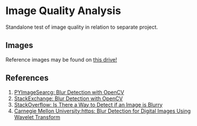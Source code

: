 # Image Quality Analysis
Standalone test of image quality in relation to separate project.

## Images
Reference images may be found on [this drive!](https://drive.google.com/drive/folders/1ADRgeZICpMXr1QWUIntmDJNLQbud28Ga)

## References
1. [PYImageSearcg: Blur Detection with OpenCV](https://www.pyimagesearch.com/2015/09/07/blur-detection-with-opencv/)
2. [StackExchange: Blur Detection with OpenCV](https://dsp.stackexchange.com/questions/50956/blur-detection-using-opencv)
3. [StackOverflow: Is There a Way to Detect if an Image is Blurry](https://stackoverflow.com/questions/7765810/is-there-a-way-to-detect-if-an-image-is-blurry/7768918#7768918)
4. [Carnegie Mellon University:https: Blur Detection for Digital Images Using Wavelet Transform](https://www.cs.cmu.edu/~htong/pdf/ICME04_tong.pdf)
